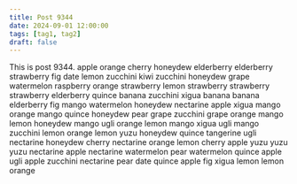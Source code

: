 ```yaml
---
title: Post 9344
date: 2024-09-01 12:00:00
tags: [tag1, tag2]
draft: false
---
```

This is post 9344.
apple
orange
cherry
honeydew
elderberry
elderberry
strawberry
fig
date
lemon
zucchini
kiwi
zucchini
honeydew
grape
watermelon
raspberry
orange
strawberry
lemon
strawberry
strawberry
strawberry
elderberry
quince
banana
zucchini
xigua
banana
banana
elderberry
fig
mango
watermelon
honeydew
nectarine
apple
xigua
mango
orange
mango
quince
honeydew
pear
grape
zucchini
grape
orange
mango
lemon
honeydew
mango
ugli
orange
lemon
mango
xigua
ugli
mango
zucchini
lemon
orange
lemon
yuzu
honeydew
quince
tangerine
ugli
nectarine
honeydew
cherry
nectarine
orange
lemon
cherry
apple
yuzu
yuzu
yuzu
nectarine
apple
nectarine
watermelon
pear
watermelon
quince
apple
ugli
apple
zucchini
nectarine
pear
date
quince
apple
fig
xigua
lemon
lemon
orange

